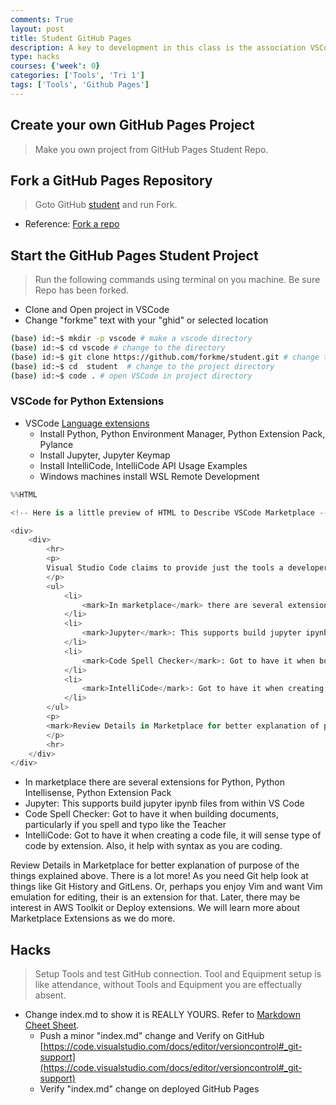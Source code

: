 ```yaml
---
comments: True
layout: post
title: Student GitHub Pages
description: A key to development in this class is the association VSCode to a GitHub pages project.  This is where students update assignments and present work.
type: hacks
courses: {'week': 0}
categories: ['Tools', 'Tri 1']
tags: ['Tools', 'Github Pages']
---
```


## Create your own GitHub Pages Project
> Make you own project from GitHub Pages Student Repo.

## Fork a GitHub Pages Repository
> Goto GitHub [student](https://github.com/nighthawkcoders/student) and run Fork.

- Reference: [Fork a repo](https://docs.github.com/en/get-started/quickstart/fork-a-repo)

## Start the GitHub Pages Student Project
> Run the following commands using terminal on you machine.  Be sure Repo has been forked.

- Clone and Open project in VSCode
- Change "forkme" text with your "ghid" or selected location


```bash
(base) id:~$ mkdir -p vscode # make a vscode directory
(base) id:~$ cd vscode # change to the directory
(base) id:~$ git clone https://github.com/forkme/student.git # change to your repo
(base) id:~$ cd  student  # change to the project directory
(base) id:~$ code . # open VSCode in project directory
```

### VSCode for Python Extensions
- VSCode [Language extensions](https://code.visualstudio.com/docs/languages/overview)
    - Install Python, Python Environment Manager, Python Extension Pack, Pylance
    - Install Jupyter, Jupyter Keymap
    - Install IntelliCode, IntelliCode API Usage Examples
    - Windows machines install WSL Remote Development


```python
%%HTML

<!-- Here is a little preview of HTML to Describe VSCode Marketplace -->

<div>
    <div>
        <hr>
        <p>
        Visual Studio Code claims to provide just the tools a developer needs for a quick code-build-debug and version control cycle.  It provides a Market Place for enhancements and more complex workflows.  <mark>Before adding extensions, clone projects</mark> and see what is requested or added.  Here are some extension that were added through that process or that I have added...
        </p>
        <ul>
            <li>
                <mark>In marketplace</mark> there are several extensions for Python, Python Intellisense, Python Extension Pack
            </li>
            <li>
                <mark>Jupyter</mark>: This supports build jupyter ipynb files from within VS Code
            </li>
            <li>
                <mark>Code Spell Checker</mark>: Got to have it when building documents, particularly if you spell and typo like the Teacher
            </li>
            <li>
                <mark>IntelliCode</mark>: Got to have it when creating a code file, it will sense type of code by extension.  Also, it help with syntax as you are coding.
            </li>
        </ul>
        <p>
        <mark>Review Details in Marketplace for better explanation of purpose of the things explained above</mark>. There is a lot more!  As you need Git help look at things like <mark>Git History and GitLens</mark>.  Or, perhaps you enjoy Vim and want Vim emulation for editing, their is an extension for that.  Later, there may be interest in AWS Toolkit or Deploy extensions.  We will learn more about Marketplace Extensions as we do more.
        </p>
        <hr>
    </div>
</div>
```

- In marketplace there are several extensions for Python, Python Intellisense, Python Extension Pack
- Jupyter: This supports build jupyter ipynb files from within VS Code
- Code Spell Checker: Got to have it when building documents, particularly if you spell and typo like the Teacher
- IntelliCode: Got to have it when creating a code file, it will sense type of code by extension. Also, it help with syntax as you are coding.

Review Details in Marketplace for better explanation of purpose of the things explained above. There is a lot more! As you need Git help look at things like Git History and GitLens. Or, perhaps you enjoy Vim and want Vim emulation for editing, their is an extension for that. Later, there may be interest in AWS Toolkit or Deploy extensions. We will learn more about Marketplace Extensions as we do more.

## Hacks
> Setup Tools and test GitHub connection. Tool and Equipment setup is like attendance, without Tools and Equipment you are effectually absent.
- Change index.md to show it is REALLY YOURS.  Refer to [Markdown Cheet Sheet](https://www.markdownguide.org/cheat-sheet/).
    - Push a minor "index.md" change and Verify on GitHub [https://code.visualstudio.com/docs/editor/versioncontrol#_git-support](https://code.visualstudio.com/docs/editor/versioncontrol#_git-support)
    - Verify "index.md" change on deployed GitHub Pages


